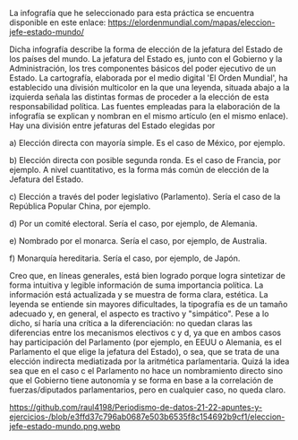 La infografía que he seleccionado para esta práctica se encuentra disponible en este enlace: https://elordenmundial.com/mapas/eleccion-jefe-estado-mundo/

Dicha infografía describe la forma de elección de la jefatura del Estado de los países del mundo. La jefatura del Estado es, junto con el Gobierno y la Administración, los tres componentes básicos del poder ejecutivo de un Estado.
La cartografía, elaborada por el medio digital 'El Orden Mundial', ha establecido una división multicolor en la que una leyenda, situada abajo a la izquierda señala las distintas formas de proceder a la elección de esta responsabilidad política.
Las fuentes empleadas para la elaboración de la infografía se explican y nombran en el mismo artículo (en el mismo enlace). Hay una división entre jefaturas del Estado elegidas por 

a) Elección directa con mayoría simple. Es el caso de México, por ejemplo.

b) Elección directa con posible segunda ronda. Es el caso de Francia, por ejemplo. A nivel cuantitativo, es la forma más común de elección de la Jefatura del Estado.

c) Elección a través del poder legislativo (Parlamento). Sería el caso de la República Popular China, por ejemplo.

d) Por un comité electoral. Sería el caso, por ejemplo, de Alemania. 

e) Nombrado por el monarca. Sería el caso, por ejemplo, de Australia.

f) Monarquía hereditaria. Sería el caso, por ejemplo, de Japón.

Creo que, en líneas generales, está bien logrado porque logra sintetizar de forma intuitiva y legible información de suma importancia política. La información está actualizada y se muestra de forma clara, estética. La leyenda se entiende sin mayores dificultades, la tipografía es de un tamaño adecuado y, en general, el aspecto es tractivo y "simpático".
Pese a lo dicho, sí haría una crítica a la diferenciación: no quedan claras las diferencias entre los mecanismos electivos c y d, ya que en ambos casos hay participación del Parlamento (por ejemplo, en EEUU o Alemania, es el Parlamento el que elige la jefatura del Estado), o sea, que se trata de una elección indirecta mediatizada por la aritmética parlamentaria. Quizá la idea sea que en el caso c el Parlamento no hace un nombramiento directo sino que el Gobierno tiene autonomía y se forma en base a la correlación de fuerzas/diputados parlamentarios, pero en cualquier caso, no queda claro.


https://github.com/raul4198/Periodismo-de-datos-21-22-apuntes-y-ejercicios-/blob/e3ffd37c796ab0687e503b6535f8c154692b9cf1/eleccion-jefe-estado-mundo.png.webp

